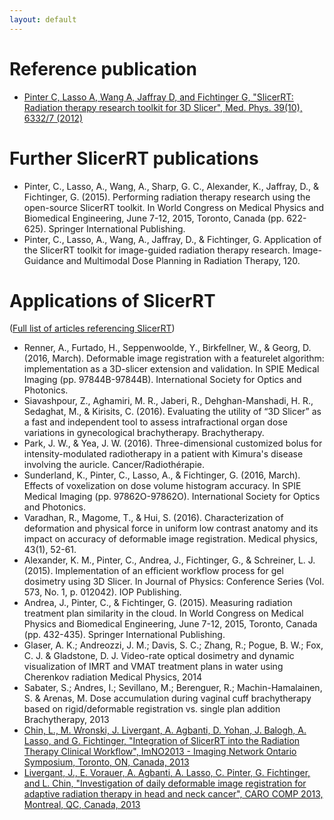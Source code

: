 ```yaml
---
layout: default
---
```

# Reference publication
*   [Pinter C, Lasso A, Wang A, Jaffray D, and Fichtinger G, "SlicerRT: Radiation therapy research toolkit for 3D Slicer", Med. Phys. 39(10), 6332/7 (2012)](http://perk.cs.queensu.ca/contents/slicerrt-radiation-therapy-research-toolkit-3d-slicer)

# Further SlicerRT publications
*  Pinter, C., Lasso, A., Wang, A., Sharp, G. C., Alexander, K., Jaffray, D., & Fichtinger, G. (2015). Performing radiation therapy research using the open-source SlicerRT toolkit. In World Congress on Medical Physics and Biomedical Engineering, June 7-12, 2015, Toronto, Canada (pp. 622-625). Springer International Publishing.
*  Pinter, C., Lasso, A., Wang, A., Jaffray, D., & Fichtinger, G. Application of the SlicerRT toolkit for image-guided radiation therapy research. Image-Guidance and Multimodal Dose Planning in Radiation Therapy, 120.

# Applications of SlicerRT
([Full list of articles referencing SlicerRT](https://scholar.google.ca/scholar?oi=bibs&hl=en&cites=983837184278692696))
*   Renner, A., Furtado, H., Seppenwoolde, Y., Birkfellner, W., & Georg, D. (2016, March). Deformable image registration with a featurelet algorithm: implementation as a 3D-slicer extension and validation. In SPIE Medical Imaging (pp. 97844B-97844B). International Society for Optics and Photonics.
*   Siavashpour, Z., Aghamiri, M. R., Jaberi, R., Dehghan-Manshadi, H. R., Sedaghat, M., & Kirisits, C. (2016). Evaluating the utility of “3D Slicer” as a fast and independent tool to assess intrafractional organ dose variations in gynecological brachytherapy. Brachytherapy.
*   Park, J. W., & Yea, J. W. (2016). Three-dimensional customized bolus for intensity-modulated radiotherapy in a patient with Kimura's disease involving the auricle. Cancer/Radiothérapie.
*   Sunderland, K., Pinter, C., Lasso, A., & Fichtinger, G. (2016, March). Effects of voxelization on dose volume histogram accuracy. In SPIE Medical Imaging (pp. 97862O-97862O). International Society for Optics and Photonics.
*   Varadhan, R., Magome, T., & Hui, S. (2016). Characterization of deformation and physical force in uniform low contrast anatomy and its impact on accuracy of deformable image registration. Medical physics, 43(1), 52-61.
*   Alexander, K. M., Pinter, C., Andrea, J., Fichtinger, G., & Schreiner, L. J. (2015). Implementation of an efficient workflow process for gel dosimetry using 3D Slicer. In Journal of Physics: Conference Series (Vol. 573, No. 1, p. 012042). IOP Publishing.
*   Andrea, J., Pinter, C., & Fichtinger, G. (2015). Measuring radiation treatment plan similarity in the cloud. In World Congress on Medical Physics and Biomedical Engineering, June 7-12, 2015, Toronto, Canada (pp. 432-435). Springer International Publishing.
*   Glaser, A. K.; Andreozzi, J. M.; Davis, S. C.; Zhang, R.; Pogue, B. W.; Fox, C. J. & Gladstone, D. J. Video-rate optical dosimetry and dynamic visualization of IMRT and VMAT treatment plans in water using Cherenkov radiation Medical Physics, 2014
*   Sabater, S.; Andres, I.; Sevillano, M.; Berenguer, R.; Machin-Hamalainen, S. & Arenas, M. Dose accumulation during vaginal cuff brachytherapy based on rigid/deformable registration vs. single plan addition Brachytherapy, 2013
*   [Chin, L., M. Wronski, J. Livergant, A. Agbanti, D. Yohan, J. Balogh, A. Lasso, and G. Fichtinger, "Integration of SlicerRT into the Radiation Therapy Clinical Workflow", ImNO2013 - Imaging Network Ontario Symposium, Toronto, ON, Canada, 2013](http://perk.cs.queensu.ca/contents/integration-slicerrt-radiation-therapy-clinical-workflow)
*   [Livergant, J., E. Vorauer, A. Agbanti, A. Lasso, C. Pinter, G. Fichtinger, and L. Chin, "Investigation of daily deformable image registration for adaptive radiation therapy in head and neck cancer", CARO COMP 2013, Montreal, QC, Canada, 2013](http://perk.cs.queensu.ca/contents/investigation-daily-deformable-image-registration-adaptive-radiation-therapy-head-and-neck-)
